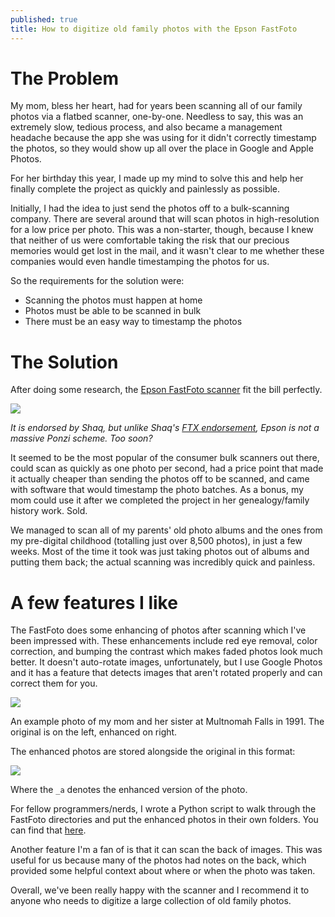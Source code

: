 ```yaml
---
published: true
title: How to digitize old family photos with the Epson FastFoto
---
```


# The Problem

My mom, bless her heart, had for years been scanning all of our family photos via a flatbed scanner, one-by-one. 
Needless to say, this was an extremely slow, tedious process, and also became a management headache because 
the app she was using for it didn't correctly timestamp the photos, so they would show up all over the place in Google and Apple Photos.

For her birthday this year, I made up my mind to solve this and help her finally complete the project as quickly and painlessly
as possible.

Initially, I had the idea to just send the photos off to a bulk-scanning company. There are several around that will 
scan photos in high-resolution for a low price per photo. This was a non-starter, though, because I knew that 
neither of us were comfortable taking the risk that our precious memories would get lost in the mail, and it wasn't clear to me 
whether these companies would even handle timestamping the photos for us.

So the requirements for the solution were:
* Scanning the photos must happen at home
* Photos must be able to be scanned in bulk
* There must be an easy way to timestamp the photos

# The Solution

After doing some research, the [Epson FastFoto scanner](https://www.amazon.com/Epson-FastFoto-FF-680W-Wireless-High-Speed/dp/B07DLX26BB/ref=sr_1_3?crid=2JZWCOFTDF6QU&keywords=epson+fastfoto&qid=1672699932&sprefix=epson+fastfot%2Caps%2C198&sr=8-3&ufe=app_do%3Aamzn1.fos.ac2169a1-b668-44b9-8bd0-5ec63b24bcb5)
fit the bill perfectly.

![]({{site.cdn_path}}/2023/01/02/epson_fastfoto.jpg)

_It is endorsed by Shaq, but unlike Shaq's [FTX endorsement](https://en.wikipedia.org/wiki/FTX), Epson is not a massive Ponzi scheme. Too soon?_

It seemed to be the most popular of the consumer bulk scanners out there, could scan as quickly as one photo per second, 
had a price point that made it actually cheaper than sending the photos off to be scanned, 
and came with software that would timestamp the photo batches. As a bonus, my mom could use it after we completed the project
in her genealogy/family history work. Sold.

We managed to scan all of my parents' old photo albums and the ones from my pre-digital childhood (totalling just over 8,500 photos), in just a few weeks.
Most of the time it took was just taking photos out of albums and putting them back; the actual scanning was incredibly
quick and painless.

# A few features I like

The FastFoto does some enhancing of photos after scanning which I've been impressed with.
These enhancements include red eye removal, color correction, and bumping the contrast which makes
faded photos look much better. It doesn't auto-rotate images, unfortunately,
but I use Google Photos and it has a feature that detects images that aren't rotated properly
and can correct them for you.

![]({{site.cdn_path}}/2023/01/02/original_enhanced.jpeg)

An example photo of my mom and her sister at Multnomah Falls in 1991. 
The original is on the left, enhanced on right.

The enhanced photos are stored alongside the original in this format:

![]({{site.cdn_path}}/2023/01/02/enhancement_structure.png)

Where the `_a` denotes the enhanced version of the photo.

For fellow programmers/nerds, I wrote a Python script to walk through the FastFoto directories
and put the enhanced photos in their own folders. You can find that [here](https://github.com/davidmerrick/fastfoto-utils).

Another feature I'm a fan of is that it can scan the back of images. This was useful for us
because many of the photos had notes on the back, which provided some helpful context about where or when the photo was taken.

Overall, we've been really happy with the scanner and I recommend it to 
anyone who needs to digitize a large collection of old family photos.